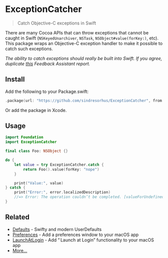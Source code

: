 # ExceptionCatcher

> Catch Objective-C exceptions in Swift

There are many Cocoa APIs that can throw exceptions that cannot be caught in Swift (`NSKeyedUnarchiver`, `NSTask`,  `NSObject#value(forKey:)`, etc). This package wraps an Objective-C exception handler to make it possible to catch such exceptions.

*The ability to catch exceptions should really be built into Swift. If you agree, duplicate [this](https://github.com/feedback-assistant/reports/issues/74) Feedback Assistant report.*

## Install

Add the following to your Package.swift:

```swift
.package(url: "https://github.com/sindresorhus/ExceptionCatcher", from: "0.0.0")
```

Or add the package in Xcode.

## Usage

```swift
import Foundation
import ExceptionCatcher

final class Foo: NSObject {}

do {
	let value = try ExceptionCatcher.catch {
		return Foo().value(forKey: "nope")
	}

	print("Value:", value)
} catch {
	print("Error:", error.localizedDescription)
	//=> Error: The operation couldn’t be completed. [valueForUndefinedKey:]: this class is not key value coding-compliant for the key nope.
}
```

## Related

- [Defaults](https://github.com/sindresorhus/Defaults) - Swifty and modern UserDefaults
- [Preferences](https://github.com/sindresorhus/Preferences) - Add a preferences window to your macOS app
- [LaunchAtLogin](https://github.com/sindresorhus/LaunchAtLogin) - Add “ Launch at Login” functionality to your macOS app
- [More…](https://github.com/search?q=user%3Asindresorhus+language%3Aswift)
